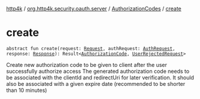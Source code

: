 [http4k](../../index.md) / [org.http4k.security.oauth.server](../index.md) / [AuthorizationCodes](index.md) / [create](./create.md)

# create

`abstract fun create(request: `[`Request`](../../org.http4k.core/-request/index.md)`, authRequest: `[`AuthRequest`](../-auth-request/index.md)`, response: `[`Response`](../../org.http4k.core/-response/index.md)`): Result<`[`AuthorizationCode`](../-authorization-code/index.md)`, `[`UserRejectedRequest`](../-user-rejected-request.md)`>`

Create new authorization code to be given to client after the user successfully authorize access
The generated authorization code needs to be associated with the clientId and redirectUri for later verification.
It should also be associated with a given expire date (recommended to be shorter than 10 minutes)

